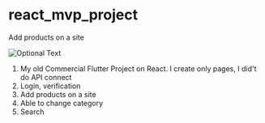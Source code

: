 # react_mvp_project
Add products on a site

![Optional Text](xmotive/assets/Images/markdown.jpeg)

1) My old Сommercial Flutter Project on React. I create only pages, I did't do API connect
2) Login, verification
3) Add products on a site
4) Able to change category
5) Search
